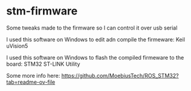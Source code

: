 # stm-firmware

Some tweaks made to the firmware so I can control it over usb serial

I used this software on Windows to edit adn compile the firmeware: Keil uVision5

I used this software on Windows to flash the compiled firmeware to the board: STM32 ST-LINK Utility


Some more info here: https://github.com/MoebiusTech/ROS_STM32?tab=readme-ov-file 
